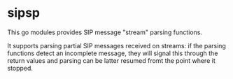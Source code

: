 # sipsp

This go modules provides SIP message "stream" parsing functions.

It supports parsing partial SIP messages received on streams: if the
parsing functions detect an incomplete message, they will signal
this through the return values and parsing can be latter resumed
fromt the point where it stopped.
